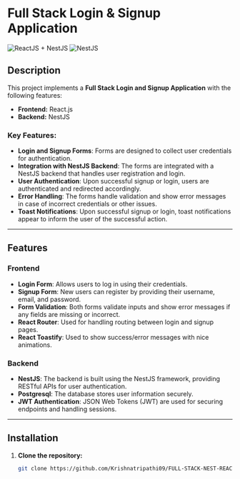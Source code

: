 
# Full Stack Login & Signup Application

![ReactJS + NestJS](https://upload.wikimedia.org/wikipedia/commons/a/a7/React-icon.svg) ![NestJS](https://nestjs.com/img/logo_text.svg)

## Description

This project implements a **Full Stack Login and Signup Application** with the following features:

- **Frontend:** React.js
- **Backend:** NestJS

### Key Features:
- **Login and Signup Forms**: Forms are designed to collect user credentials for authentication.
- **Integration with NestJS Backend**: The forms are integrated with a NestJS backend that handles user registration and login.
- **User Authentication**: Upon successful signup or login, users are authenticated and redirected accordingly.
- **Error Handling**: The forms handle validation and show error messages in case of incorrect credentials or other issues.
- **Toast Notifications**: Upon successful signup or login, toast notifications appear to inform the user of the successful action.

---

## Features

### Frontend

- **Login Form**: Allows users to log in using their credentials.
- **Signup Form**: New users can register by providing their username, email, and password.
- **Form Validation**: Both forms validate inputs and show error messages if any fields are missing or incorrect.
- **React Router**: Used for handling routing between login and signup pages.
- **React Toastify**: Used to show success/error messages with nice animations.

### Backend

- **NestJS**: The backend is built using the NestJS framework, providing RESTful APIs for user authentication.
- **Postgresql**: The database stores user information securely.
- **JWT Authentication**: JSON Web Tokens (JWT) are used for securing endpoints and handling sessions.

---

## Installation

1. **Clone the repository:**

   ```bash
   git clone https://github.com/Krishnatripathi09/FULL-STACK-NEST-REACT.git
